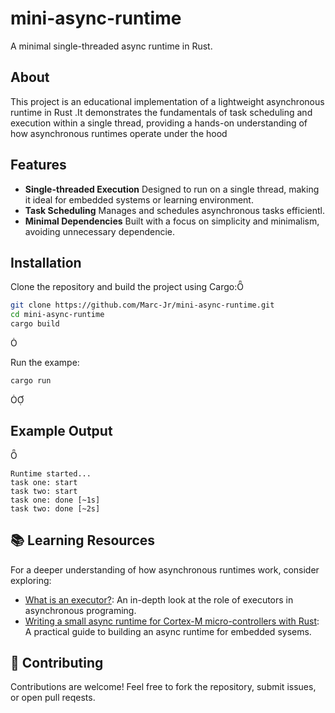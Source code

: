 # mini-async-runtime
A minimal single-threaded async runtime in Rust.

## About
This project is an educational implementation of a lightweight asynchronous runtime in Rust .It demonstrates the fundamentals of task scheduling and execution within a single thread, providing a hands-on understanding of how asynchronous runtimes operate under the hood

## Features

- **Single-threaded Execution** Designed to run on a single thread, making it ideal for embedded systems or learning environment.
- **Task Scheduling** Manages and schedules asynchronous tasks efficientl.
- **Minimal Dependencies** Built with a focus on simplicity and minimalism, avoiding unnecessary dependencie.

## Installation

Clone the repository and build the project using Cargo:
```bash
git clone https://github.com/Marc-Jr/mini-async-runtime.git
cd mini-async-runtime
cargo build
```


Run the exampe:

```bash
cargo run
```


## Example Output


```text
Runtime started...
task one: start
task two: start
task one: done [~1s]
task two: done [~2s]
```
## 📚 Learning Resources

For a deeper understanding of how asynchronous runtimes work, consider exploring:

- [What is an executor?](https://brianshih1.github.io/mini-async-runtime/executor/intro.htl): An in-depth look at the role of executors in asynchronous programing.
- [Writing a small async runtime for Cortex-M micro-controllers with Rust](https://www.ashwinnarayan.com/post/embedded-async-with-rus/): A practical guide to building an async runtime for embedded sysems.

## 🤝 Contributing

Contributions are welcome! Feel free to fork the repository, submit issues, or open pull reqests.
